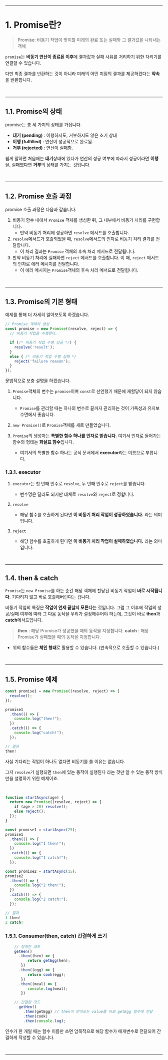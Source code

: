 
---
# 1. Promise란?

> Promise: 비동기 작업이 맞이할 미래의 완료 또는 실패와 그 결과값을 나타내는 객체

`promise`는 **비동기 연산이 종료된 이후**에 결과값과 실패 사유를 처리하기 위한 처리기를 연결할 수 있습니다.

다만 최종 결과를 반환하는 것이 아니라 미래의 어떤 지점의 결과를 제공하겠다는 **약속**을 반환합니다.

<br>

---
## 1.1. Promise의 상태
promise는 총 세 가지의 상태를 가집니다.

- **대기 (pending)** : 이행하지도, 거부하지도 않은 초기 상태
- **이행 (fulfilled)** : 연산이 성공적으로 완료됨.
- **거부 (rejected)** : 연산이 실패함.

쉽게 말하면 처음에는 **대기**상태에 있다가 연산의 성공 여부에 따라서 성공이라면 **이행**을, 실패했다면 **거부**의 상태를 가지는 것입니다.

<br>

---
## 1.2. Promise 호출 과정
promise 호출 과정은 다음과 같습니다.

1. 비동기 함수 내에서 `Promise` 객체를 생성한 뒤, 그 내부에서 비동기 처리를 구현합니다.
    - 만약 비동기 처리에 성공하면 `resolve` 메서드를 호출합니다.
2. `resolve`메서드가 호출되었을 때, `resolve`메서드의 인자로 비동기 처리 결과를 전달합니다.
	- 이 처리 결과는 `Promise` 객체의 후속 처리 메서드로 전달됩니다.
3. 만약 비동기 처리에 실패하면 `reject` 메서드를 호출합니다. 이 때, `reject` 메서드의 인자로 에러 메시지를 전달합니다.
	- 이 에러 메시지는 `Promise`객체의 후속 처리 메서드로 전달됩니다.

<br>

---
## 1.3. Promise의 기본 형태
예제를 통해 더 자세히 알아보도록 하겠습니다.
```js
// Promise 객체의 생성
const promise = new Promise((resolve, reject) => {
  // 비동기 작업을 수행한다.

  if (/* 비동기 작업 수행 성공 */) {
    resolve('result');
  }
  else { /* 비동기 작업 수행 실패 */
    reject('failure reason');
  }
});
```
문법적으로 보충 설명을 하겠습니다.

1. `Promise`객체의 변수는 `promise`이며 `const`로 선언했기 때문에 재할당이 되지 않습니다.
	- `Promise`를 관리할 때는 하나의 변수로 끝까지 관리하는 것이 가독성과 유지보수면에서 좋습니다.

2. `new Promise()`로 `Promise`객체를 새로 만들었습니다.

3. `Promise`의 생성자는 **특별한 함수 하나를 인자로 받습니다.** 여기서 인자로 들어가는 함수의 형태는 **화살표 함수**입니다.
	- 여기서의 특별한 함수 하나는 공식 문서에서 **executor**라는 이름으로 부릅니다.
    
### 1.3.1. executor
1. `executor`는 첫 번째 인수로 `resolve`, 두 번째 인수로 `reject`를 받습니다.
	- 변수명은 달라도 되지만 대체로 `resolve`와 `reject`로 정합니다.
    
2. `resolve`
	- 해당 함수를 호출하게 된다면 **이 비동기 처리 작업이 성공하였습니다.** 라는 의미입니다.
    
3. `reject`
	- 해당 함수를 호출하게 된다면 **이 비동기 처리 작업이 실패하였습니다.** 라는 의미입니다.
    
<br>

---
## 1.4. then & catch
`Promise`는 `new Promise`를 하는 순간 해당 객체에 할당된 비동기 작업이 **바로 시작됩니다.** 기다리지 않고 바로 호출해버린다는 겁니다.

비동기 작업의 특징은 **작업이 언제 끝날지 모른다**는 것입니다.
그럼 그 이후에 작업의 성공/실패 여부에 따라 그 다음 동작을 우리가 설정해주어야 하는데, 그것이 바로 **then**과 **catch**메서드입니다.

> **then** : 해당 Promise가 성공했을 때의 동작을 지정합니다.
> **catch** : 해당 Promise가 실패했을 때의 동작을 지정합니다.

- 위의 함수들은 **체인 형태**로 활용할 수 있습니다.
(연속적으로 호출할 수 있습니다.)

<br>

---
## 1.5. Promise 예제
```js
const promise1 = new Promise((resolve, reject) => {
  resolve();
});

promise1
  .then(() => {
    console.log("then!");
  })
  .catch(() => {
    console.log("catch!");
  });
```
```js
// 결과
then!
```
사실 기다리는 작업이 하나도 없다면 비동기를 쓸 이유는 없습니다.

그저 `resolve`가 실행되면 `then`에 있는 동작이 실행된다 라는 것만 알 수 있는 동작 방식만을 설명하기 위한 예제이죠.

<br>

```js
function startAsync(age) {
  return new Promise((resolve, reject) => {
    if (age > 20) resolve();
    else reject();
  });
}

const promise1 = startAsync(25);
promise1
  .then(() => {
    console.log("1 then!");
  })
  .catch(() => {
    console.log("1 catch!");
  });

const promise2 = startAsync(15);
promise2
  .then(() => {
    console.log("2 then!");
  })
  .catch(() => {
    console.log("2 catch!");
  });
```
```js
// 결과
1 then!
2 catch!
```

### 1.5.1. Consumer(then, catch) 간결하게 쓰기
```js
    // 정직한 코드
    getHen()
      .then((hen) => {
          return getEgg(hen);
       })
      .then((egg) => {
          return cook(egg);
       })
      .then((meal) => {
          console.log(meal);
       }) 

    // 간결한 코드
      getHen()
        .then(getEgg) // then이 받아오는 value를 바로 getEgg 함수에 전달
        .then(cook)
        .then(console.log);
```
인수가 한 개일 때는 함수 이름만 쓰면 암묵적으로 해당 함수가 매개변수로 전달되어 간결하게 작성할 수 있습니다.

<br>

***